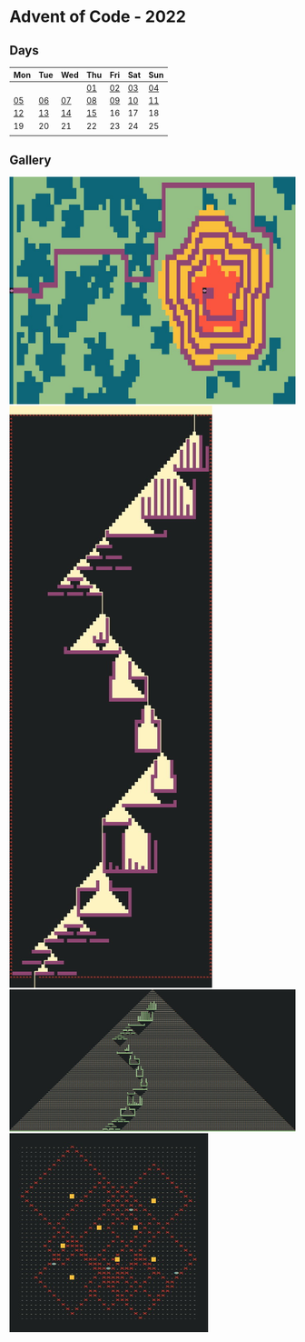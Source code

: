 # Advent of Code - 2022

## Days

| Mon | Tue | Wed | Thu | Fri | Sat | Sun |
| --- | --- | --- | --- | --- | --- | --- |
||||[01](./d01)|[02](./d02)|[03](./d03)|[04](./d04)|
|[05](./d05)|[06](./d06)|[07](./d07)|[08](./d08)|[09](./d09)|[10](./d10)|[11](./d11)|
|[12](./d12)|[13](./d13)|[14](./d14)|[15](./d15)|16|17|18|
|19|20|21|22|23|24|25|
|| 

## Gallery
![visualization screenshot](./d12/visual.jpg)
![visualization screenshot](./d14/visual_p1.jpg)
![visualization screenshot](./d14/visual_p2.jpg)
![visualization screenshot](./d15/visual.jpg)